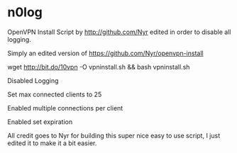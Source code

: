 # n0log
OpenVPN Install Script by http://github.com/Nyr edited in order to disable all logging.

Simply an edited version of https://github.com/Nyr/openvpn-install 

wget http://bit.do/10vpn -O vpninstall.sh && bash vpninstall.sh

Disabled Logging

Set max connected clients to 25

Enabled multiple connections per client

Enabled set expiration 

All credit goes to Nyr for building this super nice easy to use script, I just edited it to make it a bit easier.
